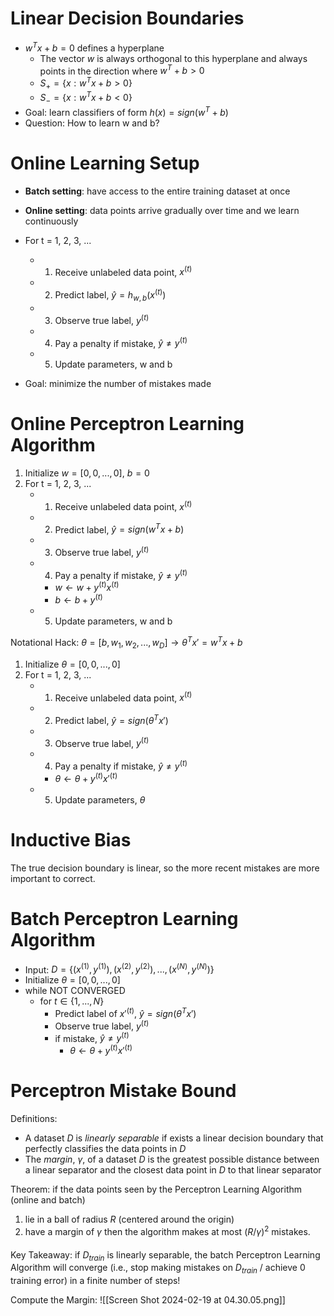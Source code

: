 # Linear Decision Boundaries

- $w^T x +b = 0$ defines a hyperplane
	- The vector $w$ is always orthogonal to this hyperplane and always points in the direction where $w^T +b>0$
	- $S_+ = \{ x: w^T x +b >0\}$
	- $S_- = \{ x: w^T x +b <0\}$
- Goal: learn classifiers of form $h(x)= sign(w^T+b)$
- Question: How to learn w and b?

# Online Learning Setup

- **Batch setting**: have access to the entire training dataset at once
- **Online setting**: data points arrive gradually over time and we learn continuously

- For t = 1, 2, 3, ...
	- 1. Receive unlabeled data point, $x^{(t)}$
	- 2. Predict label, $\hat{y} = h_{w, b} (x^{(t)})$
	- 3. Observe true label, $y^{(t)}$
	- 4. Pay a penalty if mistake, $\hat{y} \neq y^{(t)}$
	- 5. Update parameters, w and b
- Goal: minimize the number of mistakes made

# Online Perceptron Learning Algorithm

1. Initialize $w = [0, 0, ..., 0]$, $b=0$
2. For t = 1, 2, 3, ...
	- 1. Receive unlabeled data point, $x^{(t)}$
	- 2. Predict label, $\hat{y} = sign(w^Tx+b)$
	- 3. Observe true label, $y^{(t)}$
	- 4. Pay a penalty if mistake, $\hat{y} \neq y^{(t)}$
		- $w \leftarrow w+y^{(t)}x^{(t)}$
		- $b \leftarrow b+y^{(t)}$
	- 5. Update parameters, w and b

Notational Hack: $\theta = [b, w_1, w_2, ..., w_D] \rightarrow \theta ^T x' = w^T x+b$
1. Initialize $\theta = [0, 0, ..., 0]$
2. For t = 1, 2, 3, ...
	- 1. Receive unlabeled data point, $x^{(t)}$
	- 2. Predict label, $\hat{y} = sign(\theta^T x')$
	- 3. Observe true label, $y^{(t)}$
	- 4. Pay a penalty if mistake, $\hat{y} \neq y^{(t)}$
		- $\theta \leftarrow \theta+y^{(t)}x'^{(t)}$
	- 5. Update parameters, $\theta$

# Inductive Bias

The true decision boundary is linear, so the more recent mistakes are more important to correct. 

# Batch Perceptron Learning Algorithm

- Input: $D = \{ (x^{(1)}, y^{(1)}), (x^{(2)}, y^{(2)}), ..., (x^{(N)}, y^{(N)})\}$
- Initialize $\theta = [0, 0, ..., 0]$
- while NOT CONVERGED
	- for $t\in \{ 1, ..., N\}$
		- Predict label of $x'^{(t)}$, $\hat{y} = sign(\theta^T x')$
		- Observe true label, $y^{(t)}$
		-  if mistake, $\hat{y} \neq y^{(t)}$
			- $\theta \leftarrow \theta+y^{(t)}x'^{(t)}$
# Perceptron Mistake Bound

Definitions:
- A dataset $D$ is *linearly separable* if exists a linear decision boundary that perfectly classifies the data points in $D$
- The *margin*, $\gamma$, of a dataset $D$ is the greatest possible distance between a linear separator and the closest data point in $D$ to that linear separator

Theorem: if the data points seen by the Perceptron Learning Algorithm (online and batch) 
1. lie in a ball of radius $R$ (centered around the origin) 
2. have a margin of $\gamma$ 
then the algorithm makes at most $(R/\gamma)^2$ mistakes.  

Key Takeaway: if $D_{train}$ is linearly separable, the batch Perceptron Learning Algorithm will converge (i.e., stop making mistakes on $D_{train}$ / achieve 0 training error) in a finite number of steps!

Compute the Margin:
![[Screen Shot 2024-02-19 at 04.30.05.png]]